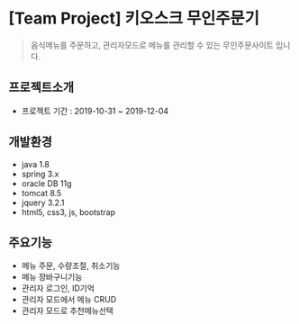 # [Team Project] 키오스크 무인주문기

> 음식메뉴를 주문하고, 관리자모드로 메뉴를 관리할 수 있는 무인주문사이트 입니다.

## 프로젝트소개
  * 프로젝트 기간 : 2019-10-31 ~ 2019-12-04

## 개발환경
  * java 1.8
  * spring 3.x
  * oracle DB 11g
  * tomcat 8.5
  * jquery 3.2.1
  * html5, css3, js, bootstrap

## 주요기능
  * 메뉴 주문, 수량조절, 취소기능
  * 메뉴 장바구니기능
  * 관리자 로그인, ID기억
  * 관리자 모드에서 메뉴 CRUD 
  * 관리자 모드로 추천메뉴선택


